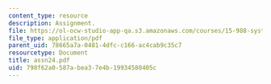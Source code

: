 ```yaml
---
content_type: resource
description: Assignment.
file: https://ol-ocw-studio-app-qa.s3.amazonaws.com/courses/15-988-system-dynamics-self-study-fall-1998-spring-1999/798f62a0587abea37e4b19934580405c_assn24.pdf
file_type: application/pdf
parent_uid: 78665a7a-0481-4dfc-c166-ac4cab9c35c7
resourcetype: Document
title: assn24.pdf
uid: 798f62a0-587a-bea3-7e4b-19934580405c
---
```

